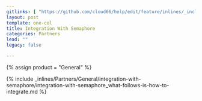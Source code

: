 ```yaml
---
gitlinks: [ "https://github.com/cloud66/help/edit/feature/inlines/_includes/_inlines/Partners/General/integration-with-semaphore/integration-with-semaphore_what-follows-is-how-to-integrate.md" ]
layout: post
template: one-col
title: Integration With Semaphore
categories: Partners
lead: ""
legacy: false

---
```

{% assign product = "General" %}

{% include _inlines/Partners/General/integration-with-semaphore/integration-with-semaphore_what-follows-is-how-to-integrate.md %}
